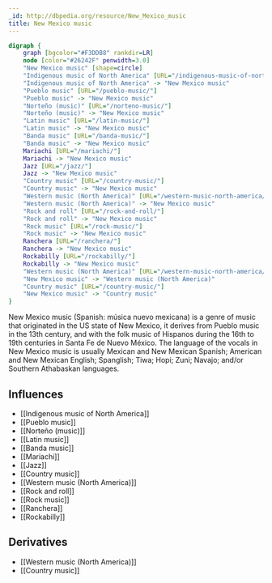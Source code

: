 ```yaml
---
_id: http://dbpedia.org/resource/New_Mexico_music
title: New Mexico music
---
```


```dot
digraph {
	graph [bgcolor="#F3DDB8" rankdir=LR]
	node [color="#26242F" penwidth=3.0]
	"New Mexico music" [shape=circle]
	"Indigenous music of North America" [URL="/indigenous-music-of-north-america/"]
	"Indigenous music of North America" -> "New Mexico music"
	"Pueblo music" [URL="/pueblo-music/"]
	"Pueblo music" -> "New Mexico music"
	"Norteño (music)" [URL="/norteno-music/"]
	"Norteño (music)" -> "New Mexico music"
	"Latin music" [URL="/latin-music/"]
	"Latin music" -> "New Mexico music"
	"Banda music" [URL="/banda-music/"]
	"Banda music" -> "New Mexico music"
	Mariachi [URL="/mariachi/"]
	Mariachi -> "New Mexico music"
	Jazz [URL="/jazz/"]
	Jazz -> "New Mexico music"
	"Country music" [URL="/country-music/"]
	"Country music" -> "New Mexico music"
	"Western music (North America)" [URL="/western-music-north-america/"]
	"Western music (North America)" -> "New Mexico music"
	"Rock and roll" [URL="/rock-and-roll/"]
	"Rock and roll" -> "New Mexico music"
	"Rock music" [URL="/rock-music/"]
	"Rock music" -> "New Mexico music"
	Ranchera [URL="/ranchera/"]
	Ranchera -> "New Mexico music"
	Rockabilly [URL="/rockabilly/"]
	Rockabilly -> "New Mexico music"
	"Western music (North America)" [URL="/western-music-north-america/"]
	"New Mexico music" -> "Western music (North America)"
	"Country music" [URL="/country-music/"]
	"New Mexico music" -> "Country music"
}
```

New Mexico music (Spanish: música nuevo mexicana) is a genre of music that originated in the US state of New Mexico, it derives from Pueblo music in the 13th century, and with the folk music of Hispanos during the 16th to 19th centuries in Santa Fe de Nuevo México. The language of the vocals in New Mexico music is usually Mexican and New Mexican Spanish; American and New Mexican English; Spanglish; Tiwa; Hopi; Zuni; Navajo; and/or Southern Athabaskan languages.

## Influences

- [[Indigenous music of North America]]
- [[Pueblo music]]
- [[Norteño (music)]]
- [[Latin music]]
- [[Banda music]]
- [[Mariachi]]
- [[Jazz]]
- [[Country music]]
- [[Western music (North America)]]
- [[Rock and roll]]
- [[Rock music]]
- [[Ranchera]]
- [[Rockabilly]]

## Derivatives

- [[Western music (North America)]]
- [[Country music]]

